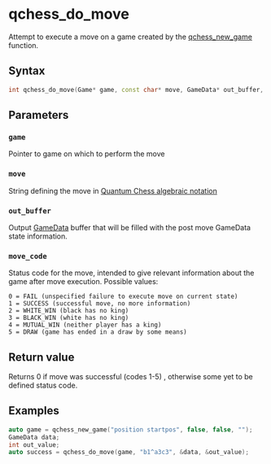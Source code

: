 # qchess_do_move
Attempt to execute a move on a game created by the [qchess_new_game](./qchess_new_game.md) function. 
## Syntax
```cpp
int qchess_do_move(Game* game, const char* move, GameData* out_buffer, int* move_code);
```
## Parameters
### ```game```
Pointer to game on which to perform the move

### ```move```
String defining the move in [Quantum Chess algebraic notation](../qc_algebraic_notation.md)

### ```out_buffer```
Output [GameData](./GameData.md) buffer that will be filled with the post move GameData state information.

### ```move_code```
Status code for the move, intended to give relevant information about the game after move execution. Possible values:
```
0 = FAIL (unspecified failure to execute move on current state)
1 = SUCCESS (successful move, no more information)
2 = WHITE_WIN (black has no king)
3 = BLACK_WIN (white has no king)
4 = MUTUAL_WIN (neither player has a king)
5 = DRAW (game has ended in a draw by some means)
```

## Return value
Returns 0 if move was successful (codes 1-5) , otherwise some yet to be defined status code.

## Examples
```cpp
auto game = qchess_new_game("position startpos", false, false, "");
GameData data;
int out_value;
auto success = qchess_do_move(game, "b1^a3c3", &data, &out_value);
```

